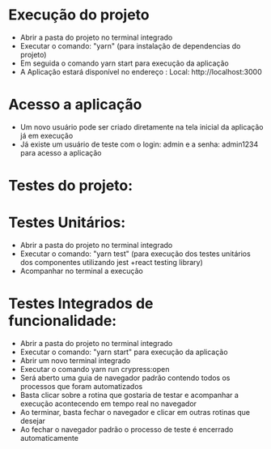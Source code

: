 # Execução do projeto

- Abrir a pasta do projeto  no terminal integrado
- Executar o comando: "yarn"  (para instalação de dependencias do projeto) 
- Em seguida o comando yarn start para execução da aplicação
- A Aplicação estará disponível no endereço : Local:  http://localhost:3000  

# Acesso a aplicação

- Um novo usuário pode ser criado diretamente na tela inicial da aplicação já em execução
- Já existe um usuário de teste com o login: admin e a senha: admin1234 para acesso a aplicação


# Testes do projeto:

# Testes Unitários:

- Abrir a pasta do projeto no terminal integrado
- Executar o comando: "yarn test"  (para execução dos testes unitários dos componentes utilizando jest +react testing library) 
- Acompanhar no terminal a execução

# Testes Integrados de funcionalidade:

- Abrir a pasta do projeto no terminal integrado
- Executar o comando: "yarn start" para execução da aplicação
- Abrir um novo terminal integrado
- Executar o comando yarn run crypress:open
- Será aberto uma guia de navegador padrão contendo todos os processos que foram automatizados
- Basta clicar sobre a rotina que gostaria de testar e acompanhar a execução acontecendo em tempo real no navegador
- Ao terminar, basta fechar o navegador e clicar em outras rotinas que desejar
- Ao fechar o navegador padrão o processo de teste é encerrado automaticamente


